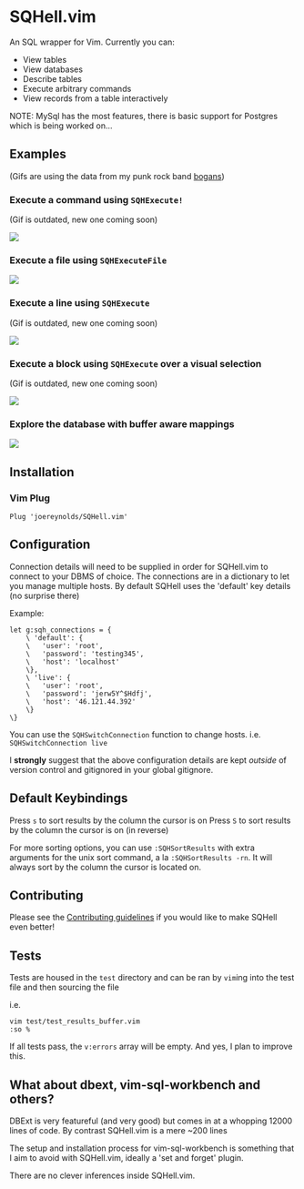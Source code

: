 # SQHell.vim

An SQL wrapper for Vim.
Currently you can:

- View tables
- View databases
- Describe tables
- Execute arbitrary commands
- View records from a table interactively

NOTE:
MySql has the most features, there is basic support for Postgres which is being worked on...

## Examples

(Gifs are using the data from my punk rock band [bogans](http://bogans.uk))
### Execute a command using `SQHExecute!`

(Gif is outdated, new one coming soon)

![](https://i.imgur.com/AUEhN2C.gif)

### Execute a file using `SQHExecuteFile`

![](https://i.imgur.com/67nONqC.gif)

### Execute a line using `SQHExecute`

(Gif is outdated, new one coming soon)

![](https://i.imgur.com/j3m62am.gif)

### Execute a block using `SQHExecute` over a visual selection

(Gif is outdated, new one coming soon)

![](https://i.imgur.com/40uCqVI.gif)

### Explore the database with buffer aware mappings

![](https://i.imgur.com/E12LHnA.gif)

## Installation


### Vim Plug

```
Plug 'joereynolds/SQHell.vim'
```

## Configuration

Connection details will need to be supplied in order for SQHell.vim to connect
to your DBMS of choice. The connections are in a dictionary to let you manage
multiple hosts. By default SQHell uses the 'default' key details (no surprise there)

Example:

```
let g:sqh_connections = {
    \ 'default': {
    \   'user': 'root',
    \   'password': 'testing345',
    \   'host': 'localhost'
    \},
    \ 'live': {
    \   'user': 'root',
    \   'password': 'jerw5Y^$Hdfj',
    \   'host': '46.121.44.392'
    \}
\}
```

You can use the `SQHSwitchConnection` function to change hosts.
i.e. `SQHSwitchConnection live`

I **strongly** suggest that the above configuration details are kept *outside*
of version control and gitignored in your global gitignore.

## Default Keybindings

Press `s` to sort results by the column the cursor is on
Press `S` to sort results by the column the cursor is on (in reverse)

For more sorting options, you can use `:SQHSortResults` with extra arguments for the unix sort command, a la `:SQHSortResults -rn`. It will always sort by the column the cursor is located on.

## Contributing

Please see the [Contributing guidelines](CONTRIBUTING.md) if you would like to make SQHell even better!

## Tests

Tests are housed in the `test` directory and can be ran by
`vim`ing into the test file and then sourcing the file

i.e.

```
vim test/test_results_buffer.vim
:so %
```

If all tests pass, the `v:errors` array will be empty.
And yes, I plan to improve this.

## What about dbext, vim-sql-workbench and others?

DBExt is very featureful (and very good) but comes in at a whopping 12000 lines
of code. By contrast SQHell.vim is a mere ~200 lines

The setup and installation process for vim-sql-workbench is something that I
aim to avoid with SQHell.vim, ideally a 'set and forget' plugin.

There are no clever inferences inside SQHell.vim.

